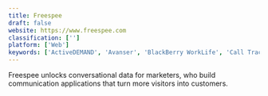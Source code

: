 ```yaml
---
title: Freespee
draft: false 
website: https://www.freespee.com
classification: ['']
platform: ['Web']
keywords: ['ActiveDEMAND', 'Avanser', 'BlackBerry WorkLife', 'Call Tracker', 'CallRail', 'Callcap', 'Calltouch', 'Calltracks', 'DialogTech', 'ExecVision', 'Infinity Cloud', 'Invoca', 'LearnCore', 'Marchex', 'NICE Systems', 'Phonalytics', 'ResponseTap', 'Ruler Analytics', 'SendX', 'Verba Recording System', 'matelso Call Tracking']
---
```

Freespee unlocks conversational data for marketers, who build communication applications that turn more visitors into customers.